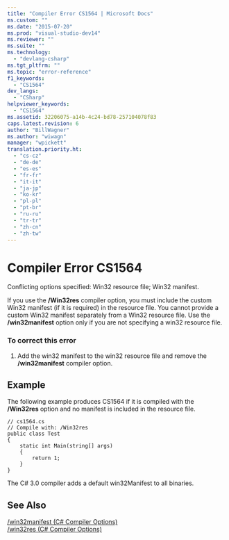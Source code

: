 ```yaml
---
title: "Compiler Error CS1564 | Microsoft Docs"
ms.custom: ""
ms.date: "2015-07-20"
ms.prod: "visual-studio-dev14"
ms.reviewer: ""
ms.suite: ""
ms.technology: 
  - "devlang-csharp"
ms.tgt_pltfrm: ""
ms.topic: "error-reference"
f1_keywords: 
  - "CS1564"
dev_langs: 
  - "CSharp"
helpviewer_keywords: 
  - "CS1564"
ms.assetid: 32206075-a14b-4c24-bd78-257104078f83
caps.latest.revision: 6
author: "BillWagner"
ms.author: "wiwagn"
manager: "wpickett"
translation.priority.ht: 
  - "cs-cz"
  - "de-de"
  - "es-es"
  - "fr-fr"
  - "it-it"
  - "ja-jp"
  - "ko-kr"
  - "pl-pl"
  - "pt-br"
  - "ru-ru"
  - "tr-tr"
  - "zh-cn"
  - "zh-tw"
---
```

# Compiler Error CS1564
Conflicting options specified: Win32 resource file; Win32 manifest.  
  
 If you use the **/Win32res** compiler option, you must include the custom Win32 manifest (if it is required) in the resource file. You cannot provide a custom Win32 manifest separately from a Win32 resource file. Use the **/win32manifest** option only if you are not specifying a win32 resource file.  
  
### To correct this error  
  
1.  Add the win32 manifest to the win32 resource file and remove the **/win32manifest** compiler option.  
  
## Example  
 The following example produces CS1564 if it is compiled with the **/Win32res** option and no manifest is included in the resource file.  
  
```  
// cs1564.cs  
// Compile with: /Win32res  
public class Test  
{  
    static int Main(string[] args)  
    {  
        return 1;  
    }  
}  
```  
  
 The C# 3.0 compiler adds a default win32Manifest to all binaries.  
  
## See Also  
 [/win32manifest (C# Compiler Options)](../../../csharp/language-reference/compiler-options/win32manifest-compiler-option.md)   
 [/win32res (C# Compiler Options)](../../../csharp/language-reference/compiler-options/win32res-compiler-option.md)
